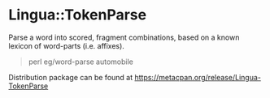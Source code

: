 Lingua::TokenParse
==================

Parse a word into scored, fragment combinations, based on a known lexicon of
word-parts (i.e. affixes).

> perl eg/word-parse automobile

Distribution package can be found at https://metacpan.org/release/Lingua-TokenParse
